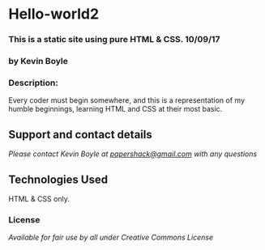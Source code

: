 # Hello-world2
### This is a static site using pure HTML & CSS. 10/09/17
### by **Kevin Boyle**

### Description:
Every coder must begin somewhere, and this is a representation of my humble beginnings, learning HTML and CSS at their most basic.


## Support and contact details

_Please contact Kevin Boyle at papershack@gmail.com with any questions_

## Technologies Used

HTML & CSS only.

### License

*Available for fair use by all under Creative Commons License*
